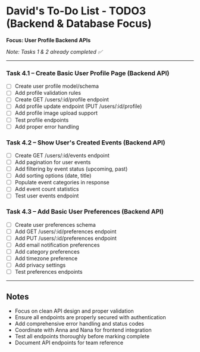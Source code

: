 # David's To-Do List - TODO3 (Backend & Database Focus)

**Focus: User Profile Backend APIs**

*Note: Tasks 1 & 2 already completed ✅*

---

### Task 4.1 – Create Basic User Profile Page (Backend API)
- [ ] Create user profile model/schema
- [ ] Add profile validation rules
- [ ] Create GET /users/:id/profile endpoint
- [ ] Add profile update endpoint (PUT /users/:id/profile)
- [ ] Add profile image upload support
- [ ] Test profile endpoints
- [ ] Add proper error handling

### Task 4.2 – Show User's Created Events (Backend API)
- [ ] Create GET /users/:id/events endpoint
- [ ] Add pagination for user events
- [ ] Add filtering by event status (upcoming, past)
- [ ] Add sorting options (date, title)
- [ ] Populate event categories in response
- [ ] Add event count statistics
- [ ] Test user events endpoint

### Task 4.3 – Add Basic User Preferences (Backend API)
- [ ] Create user preferences schema
- [ ] Add GET /users/:id/preferences endpoint
- [ ] Add PUT /users/:id/preferences endpoint
- [ ] Add email notification preferences
- [ ] Add category preferences
- [ ] Add timezone preference
- [ ] Add privacy settings
- [ ] Test preferences endpoints

---

## Notes
- Focus on clean API design and proper validation
- Ensure all endpoints are properly secured with authentication
- Add comprehensive error handling and status codes
- Coordinate with Anna and Nana for frontend integration
- Test all endpoints thoroughly before marking complete
- Document API endpoints for team reference 
